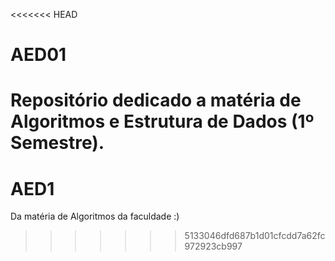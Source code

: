 <<<<<<< HEAD
# AED01
Repositório dedicado a matéria de Algoritmos e Estrutura de Dados (1º Semestre).
=======
# AED1
Da matéria de Algoritmos da faculdade :)
>>>>>>> 5133046dfd687b1d01cfcdd7a62fc972923cb997
